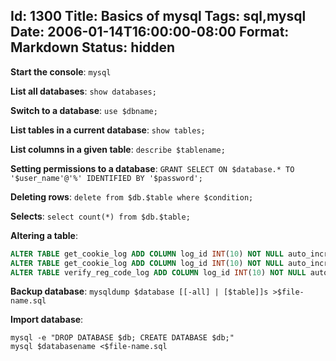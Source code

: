 Id: 1300
Title: Basics of mysql
Tags: sql,mysql
Date: 2006-01-14T16:00:00-08:00
Format: Markdown
Status: hidden
--------------
**Start the console**: `mysql`

**List all databases**: `show databases;`

**Switch to a database**: `use $dbname;`

**List tables in a current database**: `show tables;`

**List columns in a given table**: `describe $tablename;`

**Setting permissions to a database**: `GRANT SELECT ON $database.* TO '$user_name'@'%' IDENTIFIED BY '$password';`

**Deleting rows**: `delete from $db.$table where $condition;`

**Selects**: `select count(*) from $db.$table;`

**Altering a table**:
```sql
ALTER TABLE get_cookie_log ADD COLUMN log_id INT(10) NOT NULL auto_increment, ADD PRIMARY KEY(log_id);`
ALTER TABLE get_cookie_log ADD COLUMN log_id INT(10) NOT NULL auto_increment, ADD INDEX(log_id);`
ALTER TABLE verify_reg_code_log ADD COLUMN log_id INT(10) NOT NULL auto_increment, ADD INDEX(log_id);`
```

**Backup database**: `mysqldump $database [[-all] | [$table]]s >$file-name.sql`

**Import database**:
```
mysql -e "DROP DATABASE $db; CREATE DATABASE $db;"
mysql $databasename <$file-name.sql
```
